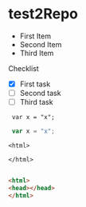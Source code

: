 # test2Repo

- First Item
- Second Item
- Third Item

Checklist  
- [x] First task  
- [ ] Second task  
- [ ] Third task  

```
 var x = "x";
```

```javascript
 var x = "x";
```

```
<html>

</html>
```

```html

<html>
<head></head>
</html>
```
